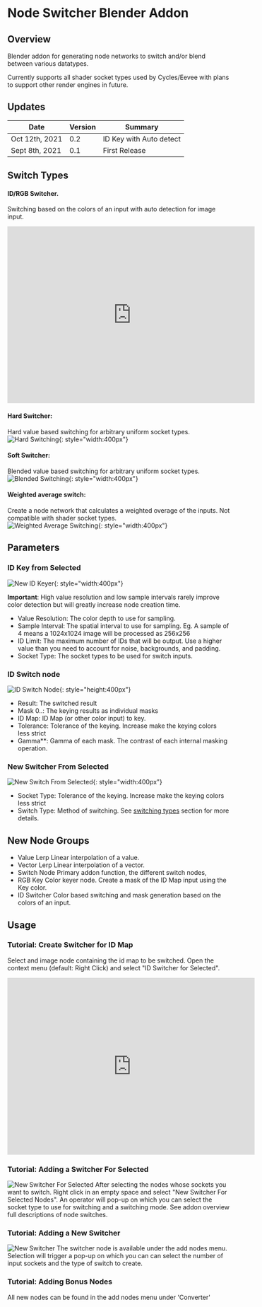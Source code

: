 # Node Switcher Blender Addon
## Overview
Blender addon for generating node networks to switch and/or blend between various
datatypes.

Currently supports all shader socket types used by Cycles/Eevee with plans to support other render engines in future.

## Updates
| Date | Version | Summary |
| - | - | - |
| Oct 12th, 2021 | 0.2 | ID Key with Auto detect |
| Sept 8th, 2021 | 0.1 | First Release |

## Switch Types
#### ID/RGB Switcher.  
Switching based on the colors of an input with auto detection for image input.  
<iframe width="560" height="400" src="https://www.youtube.com/embed/ZFIZPFnB7xc" title="ID Key Demo" frameborder="0" allow="accelerometer; autoplay; clipboard-write; encrypted-media; gyroscope; picture-in-picture" allowfullscreen></iframe>  

<!-- <iframe width="560" height="315" src="https://www.youtube.com/embed/ZFIZPFnB7xc" title="YouTube video player" frameborder="0" allow="accelerometer; autoplay; clipboard-write; encrypted-media; gyroscope; picture-in-picture" allowfullscreen></iframe>   -->

#### Hard Switcher:
Hard value based switching for arbitrary uniform socket types.  
![Hard Switching](gifs/hard_switching.gif){: style="width:400px"}  

#### Soft Switcher:
Blended value based switching for arbitrary uniform socket types.  
![Blended Switching](gifs/blended_frames.gif){: style="width:400px"}  

#### Weighted average switch:
Create a node network that calculates a weighted overage of the inputs. Not compatible with shader socket types.  
![Weighted Average Switching](gifs/weighted_average_blending.gif){: style="width:400px"}  

## Parameters
### ID Key from Selected  
![New ID Keyer](images/new_id_switch.png){: style="width:400px"}  

**Important**: High value resolution and low sample intervals rarely improve color detection but will greatly increase node creation time.  

* Value Resolution: The color depth to use for sampling.
* Sample Interval: The spatial interval to use for sampling. Eg. A sample of 4 means a 1024x1024 image will be processed as 256x256
* ID Limit: The maximum number of IDs that will be output. Use a higher value than you need to account for noise, backgrounds, and padding.
* Socket Type: The socket types to be used for switch inputs.
### ID Switch node  

![ID Switch Node](images/id_switch_node.png){: style="height:400px"}  

* Result: The switched result  
* Mask 0..: The keying results as individual masks
* ID Map: ID Map (or other color input) to key.
* Tolerance: Tolerance of the keying. Increase make the keying colors less strict
* Gamma**: Gamma of each mask. The contrast of each internal masking operation.
### New Switcher From Selected  

![New Switch From Selected](images/new_switch.png){: style="width:400px"}  

* Socket Type: Tolerance of the keying. Increase make the keying colors less strict
* Switch Type: Method of switching. See [switching types](#switch-types) section for more details.

## New Node Groups
* Value Lerp
Linear interpolation of a value.
* Vector Lerp
Linear interpolation of a vector.
* Switch Node
Primary addon function, the different switch nodes,
* RGB Key
Color keyer node. Create a mask of the ID Map input using the Key color.
* ID Switcher
Color based switching and mask generation based on the colors of an input.

## Usage
### Tutorial: Create Switcher for ID Map
Select and image node containing the id map to be switched. Open the context menu (default: Right Click) and select "ID Switcher for Selected".

<iframe width="560" height="400" src="https://www.youtube.com/embed/ZFIZPFnB7xc" title="YouTube video player" frameborder="0" allow="accelerometer; autoplay; clipboard-write; encrypted-media; gyroscope; picture-in-picture" allowfullscreen></iframe>  


### Tutorial: Adding a Switcher For Selected
![New Switcher For Selected](gifs/switcher_from_selected.gif)
After selecting the nodes whose sockets you want to switch. Right click in an empty space and select "New Switcher For Selected Nodes". An operator will pop-up on which you can select the socket type to use for switching and a switching mode. See addon overview full descriptions of node switches.

### Tutorial: Adding a New Switcher
![New Switcher](gifs/new_switcher.gif)
The switcher node is available under the add nodes menu. Selection will trigger a pop-up on which you can can select the number of input sockets and the type of switch to create.

### Tutorial: Adding Bonus Nodes
All new nodes can be found in the add nodes menu under 'Converter'
